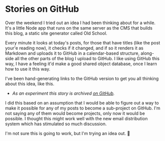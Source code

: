 # Stories on GitHub
Over the weekend I tried out an idea I had been thinking about for a while. It's a little Node app that runs on the same server as the CMS that builds this blog, a static site generator called Old School. 

Every minute it looks at today's posts, for those that have titles (like the post your'e reading now), it checks if it changed, and if so it renders it as Markdown and uploads it to GitHub in a calendar-based structure, along-side all the other parts of the blog I upload to GitHub.  I like using GitHub this way, I have a feeling it'd make a good shared object database, once I learn how to use it this way.

I've been hand-generating links to the GitHub version to get you all thinking about this idea, like this. 
* <i>As an experiment this story is archived <a href="https://github.com/scripting/Scripting-News/blob/master/blog/stories/2019/10/13/a150753.md">on GitHub</a>.</i>

I did this based on an assumption that I would be able to figure out a way to make it possible for any of my posts to become a sub-project on GitHub. I'm not saying any of them would become projects, only now it would be possible. I thought this might work well with the new email distribution system which has stimulated so much discussion. 

I'm not sure this is going to work, but I'm trying an idea out. :rocket:

